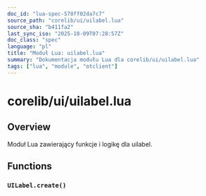 ```yaml
---
doc_id: "lua-spec-578ff02da7c7"
source_path: "corelib/ui/uilabel.lua"
source_sha: "b411fa2"
last_sync_iso: "2025-10-09T07:28:57Z"
doc_class: "spec"
language: "pl"
title: "Moduł Lua: uilabel.lua"
summary: "Dokumentacja modułu Lua dla corelib/ui/uilabel.lua"
tags: ["lua", "module", "otclient"]
---
```


# corelib/ui/uilabel.lua

## Overview

Moduł Lua zawierający funkcje i logikę dla uilabel.

## Functions

### `UILabel.create()`
